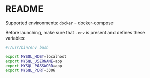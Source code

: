 # README

Supported environments:
`docker` - docker-compose

Before launching, make sure that `.env` is present and defines these variables:
```bash
#!/usr/bin/env bash

export MYSQL_HOST=localhost
export MYSQL_USERNAME=app
export MYSQL_PASSWORD=app
export MYSQL_PORT=3306
```
